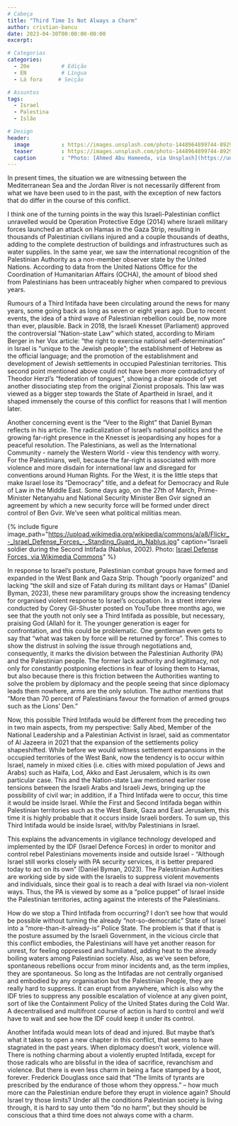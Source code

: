 ```yaml
---
# Cabeça
title: "Third Time Is Not Always a Charm"
author: cristian-bancu
date: 2023-04-30T00:00:00-00:00
excerpt:

# Categorias
categories:
  - 20e          # Edição
  - EN           # Língua
  - Lá fora     # Secção

# Assuntos
tags:
  - Israel
  - Palestina
  - Islão

# Design
header:
  image          : https://images.unsplash.com/photo-1448964899744-8929e9d992d7?ixlib=rb-4.0.3&ixid=MnwxMjA3fDB8MHxwaG90by1wYWdlfHx8fGVufDB8fHx8&auto=format&fit=crop&w=1374&q=80
  teaser         : https://images.unsplash.com/photo-1448964899744-8929e9d992d7?ixlib=rb-4.0.3&ixid=MnwxMjA3fDB8MHxwaG90by1wYWdlfHx8fGVufDB8fHx8&auto=format&fit=crop&w=1374&q=80
  caption        : "Photo: [Ahmed Abu Hameeda, via Unsplash](https://unsplash.com/photos/D9lCSvUcErk)"
---
```


In present times, the situation we are witnessing between the Mediterranean Sea and the Jordan River is not necessarily different from what we have been used to in the past, with the exception of new factors that do differ in the course of this conflict.

I think one of the turning points in the way this Israeli-Palestinian conflict unravelled would be Operation Protective Edge (2014) where Israeli military forces launched an attack on Hamas in the Gaza Strip, resulting in thousands of Palestinian civilians injured and a couple thousands of deaths, adding to the complete destruction of buildings and infrastructures such as water supplies. In the same year, we saw the international recognition of the Palestinian Authority as a non-member observer state by the United Nations. According to data from the United Nations Office for the Coordination of Humanitarian Affairs (OCHA), the amount of blood shed from Palestinians has been untraceably higher when compared to previous years.

Rumours of a Third Intifada have been circulating around the news for many years, some going back as long as seven or eight years ago. Due to recent events, the idea of a third wave of Palestinian rebellion could be, now more than ever, plausible. Back in 2018, the Israeli Knesset (Parliament) approved the controversial “Nation-state Law” which stated, according to Miriam Berger in her Vox article: “the right to exercise national self-determination” in Israel is “unique to the Jewish people”; the establishment of Hebrew as the official language; and the promotion of the establishment and development of Jewish settlements in occupied Palestinian territories. This second point mentioned above could not have been more contradictory of Theodor Herzl’s “federation of tongues”, showing a clear episode of yet another dissociating step from the original Zionist proposals. This law was viewed as a bigger step towards the State of Apartheid in Israel, and it shaped immensely the course of this conflict for reasons that I will mention later.

Another concerning event is the “Veer to the Right” that Daniel Byman reflects in his article. The radicalization of Israel’s national politics and the growing far-right presence in the Knesset is jeopardising any hopes for a peaceful resolution. The Palestinians, as well as the International Community - namely the Western World - view this tendency with worry. For the Palestinians, well, because the far-right is associated with more violence and more disdain for international law and disregard for conventions around Human Rights. For the West, it is the little steps that make Israel lose its “Democracy” title, and a defeat for Democracy and Rule of Law in the Middle East. Some days ago, on the 27th of March, Prime-Minister Netanyahu and National Security Minister Ben Gvir signed an agreement by which a new security force will be formed under direct control of Ben Gvir. We’ve seen what political militias mean.

{% include figure image_path="https://upload.wikimedia.org/wikipedia/commons/a/a8/Flickr_-_Israel_Defense_Forces_-_Standing_Guard_in_Nablus.jpg" caption="Israeli soldier during the Second Intifada (Nablus, 2002). Photo: [Israel Defense Forces, via Wikimedia Commons](https://commons.wikimedia.org/wiki/File:Flickr_-_Israel_Defense_Forces_-_Standing_Guard_in_Nablus.jpg)" %}

In response to Israel’s posture, Palestinian combat groups have formed and expanded in the West Bank and Gaza Strip. Though “poorly organized” and lacking “the skill and size of Fatah during its militant days or Hamas” (Daniel Byman, 2023), these new paramilitary groups show the increasing tendency for organised violent response to Israel’s occupation. In a street interview conducted by Corey Gil-Shuster posted on YouTube three months ago, we see that the youth not only see a Third Intifada as possible, but necessary, praising God (Allah) for it. The younger generation is eager for confrontation, and this could be problematic. One gentleman even gets to say that “what was taken by force will be returned by force”. This comes to show the distrust in solving the issue through negotiations and, consequently, it marks the division between the Palestinian Authority (PA) and the Palestinian people. The former lack authority and legitimacy, not only for constantly postponing elections in fear of losing them to Hamas, but also because there is this friction between the Authorities wanting to solve the problem by diplomacy and the people seeing that since diplomacy leads them nowhere, arms are the only solution. The author mentions that “More than 70 percent of Palestinians favour the formation of armed groups such as the Lions’ Den.”

Now, this possible Third Intifada would be different from the preceding two in two main aspects, from my perspective: Sally Abed, Member of the National Leadership and a Palestinian Activist in Israel, said as commentator of Al Jazeera in 2021 that the expansion of the settlements policy shapeshifted. While before we would witness settlement expansions in the occupied territories of the West Bank, now the tendency is to occur within Israel, namely in mixed cities (i.e. cities with mixed population of Jews and Arabs) such as Haifa, Lod, Akko and East Jerusalem, which is its own particular case. This and the Nation-state Law mentioned earlier rose  tensions between the Israeli Arabs and Israeli Jews, bringing up the possibility of civil war; in addition, if a Third Intifada were to occur, this time it would be inside Israel. While the First and Second Intifada began within Palestinian territories such as the West Bank, Gaza and East Jerusalem, this time it is highly probable that it  occurs inside Israeli borders. To sum up, this Third Intifada would be inside Israel, with/by Palestinians in Israel.

This explains the advancements in vigilance technology developed and implemented by the IDF (Israel Defence Forces) in order to monitor and control rebel Palestinians movements inside and outside Israel - “Although Israel still works closely with PA security services, it is better prepared today to act on its own” (Daniel Byman, 2023). The Palestinian Authorities are working side by side with the Israelis to suppress violent movements and individuals, since their goal is to reach a deal with Israel via non-violent ways. Thus, the PA is viewed by some as a “police puppet” of Israel inside the Palestinian territories, acting against the interests of the Palestinians.

How do we stop a Third Intifada from occurring? I don’t see how that would be possible without turning the already “not-so-democratic” State of Israel into a “more-than-it-already-is” Police State. The problem is that if that is the posture assumed by the Israeli Government, in the vicious circle that this conflict embodies, the Palestinians will have yet another reason for unrest, for feeling oppressed and humiliated, adding heat to the already boiling waters among Palestinian society. Also, as we’ve seen before, spontaneous rebellions occur from minor incidents and, as the term implies, they are spontaneous. So long as the Intifadas are not centrally organised and embodied by any organisation but the Palestinian People, they are really hard to suppress. It can erupt from anywhere, which is also why the IDF tries to suppress any possible escalation of violence at any given point, sort of like the Containment Policy of the United States during the Cold War. A decentralised and multifront course of action is hard to control and we’d have to wait and see how the IDF could keep it under its control.

Another Intifada would mean lots of dead and injured. But maybe that’s what it takes to open a new chapter in this conflict, that seems to have stagnated in the past years. When diplomacy doesn’t work, violence will. There is nothing charming about a violently erupted Intifada, except for those radicals who are blissful in the idea of sacrifice, revanchism and violence. But there is even less charm in being a face stamped by a boot, forever. Frederick Douglass once said that “The limits of tyrants are prescribed by the endurance of those whom they oppress.” – how much more can the Palestinian endure before they erupt in violence again? Should Israel try those limits? Under all the conditions Palestinian society is living through, it is hard to say unto them “do no harm”, but they should be conscious that a third time does not always come with a charm.